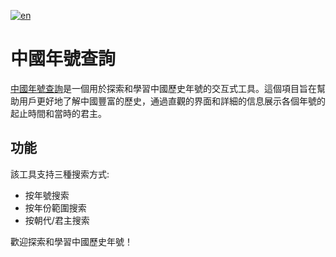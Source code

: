 [![en](https://img.shields.io/badge/lang-en-red.svg)](https://github.com/qinghaoh/chinese-era-explorer/blob/master/README.md)

# 中國年號查詢

[中國年號查詢](https://qinghaoh.github.io/chinese-era-explorer)是一個用於探索和學習中國歷史年號的交互式工具。這個項目旨在幫助用戶更好地了解中國豐富的歷史，通過直觀的界面和詳細的信息展示各個年號的起止時間和當時的君主。

## 功能

該工具支持三種搜索方式:

- 按年號搜索
- 按年份範圍搜索
- 按朝代/君主搜索

歡迎探索和學習中國歷史年號！

